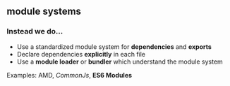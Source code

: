 ## module systems

### Instead we do...

* Use a standardized module system for **dependencies** and **exports**
* Declare dependencies **explicitly** in each file
* Use a **module loader** or **bundler** which understand the module system

Examples: AMD, *CommonJs*, **ES6 Modules**